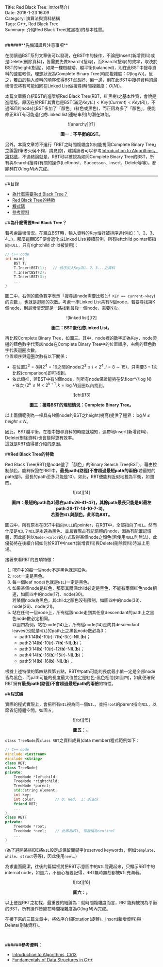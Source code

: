 Title: Red Black Tree: Intro(簡介)    
Date: 2016-1-23 16:09  
Category: 演算法與資料結構  
Tags: C++, Red Black Tree  
Summary: 介紹Red Black Tree(紅黑樹)的基本性質。
 


</br>
######**先備知識與注意事項**
 
在閱讀過BST系列文章後可以發現，在BST中的操作，不論是Insert(新增資料)或是Delete(刪除資料)，皆需要先做Search(搜尋)，而Search(搜尋)的效率，取決於BST的height(樹高)，如果一棵樹越矮、越平衡(balanced)，則在此BST中搜尋資料的速度較快，理想狀況為Complete Binary Tree(時間複雜度：$O(\log N)$)。反之，若由於輸入資料的順序使得BST沒長好、偏一邊，則在此BST中搜尋資料的最壞情況將有可能如同在Linked List做搜尋(時間複雜度：$O(N)$)。  

本篇文章將介紹BST的進階版Red Black Tree(RBT，紅黑樹)之基本性質，會說是進階版，原因在於RBT其實也是BST(滿足$Key(L)<Key(Current)<Key(R)$)，不過RBT的node比BST多加了「顏色」(紅色或黑色)，而正因為多了「顏色」，便能修正BST有可能退化成Linked list(連結串列)的潛在缺陷。 

<center>
![anarchy][f1]

**圖一：不平衡的BST。**  
</center>

另外，本篇文章將不進行「RBT之時間複雜度如何能視同Complete Binary Tree」之論證(筆者火侯不夠，請見諒)，建議讀者可以參考[Introduction to Algorithms，第13章](http://www.amazon.com/Introduction-Algorithms-Edition-Thomas-Cormen/dp/0262033844)，不過結論就是，RBT可以被視為如同Complete Binary Tree的BST，所有與Search(搜尋)有關的操作(Leftmost、Successor、Insert、Delete等等)，都能夠在$O(\log N)$內完成。


***



##目錄
* [為什麼需要Red Black Tree？](#why)
* [Red Black Tree的特徵](#rbt)
* [程式碼](#code)
* [參考資料](#ref)



<a name="why"></a>

##**為什麼需要Red Black Tree？**

若考慮最壞情況，在建立BST時，輸入資料的Key恰好被排序過(例如：1、2、3、4...)，那麼這顆BST便會退化成Linked List(接續前例，所有leftchild pointer都指向`NULL`，只有rightchild child被使用)：

```cpp
// C++ code
int main{
    BST T;
    T.InsertBST(1);   // 依序加入Key為1、2、3...之資料
    T.InsertBST(2);
    T.InsertBST(3);
    ...
}
```
圖二中，右側的藍色數字表示「搜尋該node需要比較(`if KEY == current->key`)的次數」，也就是迴圈的次數。考慮一串Linked List共有N個node，若要尋找第K個node，則最壞情況即是一路找到最後一個node，需要N次。

<center>
![linked list][f2]

**圖二：BST退化成Linked List。**  
</center>

再比較Complete Binary Tree，如圖三。其中，node裡的數字即為Key，node旁邊的藍色數字代表該node在Complete Binary Tree中的位置順序，右側的藍色數字代表迴圈次數。  
位置順序與迴圈次數有以下關係：

* 在位置$2^3=8$與$2^4=16$之間的node($2^3\leq i<2^4, i=8\sim 15$)，只需要$3+1$次比較(comparison)即可找到。
* 依此類推，若BST中有N個node，則所有node保證能夠在$\floor*{\log N} +1$次 ($2^k\leq N<2^{k+1}, k=\log N$)迴圈以內找到。


<center>
![cbt][f3]

**圖三：搜尋BST的理想情況：Complete Binary Tree。**  
</center>

以上兩個範例為一棵具有N個node的BST之height(樹高)提供了邊界：$\log N\leq height\leq N$。

因此，BST越平衡，在樹中搜尋資料的時間就越短，連帶地Insert(新增資料)、Delete(刪除資料)也會變得更有效率。  
這就是RBT值得被介紹的原因。


<a name="rbt"></a>

##**Red Black Tree的特徵**

Red Black Tree(RBT)是node塗了「顏色」的Binary Search Tree(BST)，藉由控制顏色，能夠保證在RBT中，**最長path(路徑)不會超過最短path的兩倍**(若最短的path是5，最長的path至多只能是10)，如此，RBT便能夠近似地視為平衡，如圖四。

<center>
![rbt][f4]

**圖四：最短的path為3(最右path:26-41-47)，其餘path最長只能是6(最左path:26-17-14-10-7-3)。  
若蓋住`NIL`與顏色，此即為BST。**  
</center>

圖四中，所有原本在BST中指向`NULL`的pointer，在RBT中，全部指向了`NIL`。然而什麼是`NIL`？`NIL`是永遠為黑色、並且實際占有記憶體的node，因為有配置記憶體，因此能夠以`Node->color`的方式取得某個node之顏色(若使用`NULL`則無法)，此優勢將在後續介紹如何於RBT中Insert(新增資料)與Delete(刪除資料)時派上用場。

接著來看RBT的五項特徵：

1. RBT中的每一個node不是黑色就是紅色。
2. `root`一定是黑色。
3. 每一個leaf node(也就是`NIL`)一定是黑色。
4. 如果某個node是紅色，那麼其兩個child必定是黑色，不能有兩個紅色node相連，如圖四中的node(17)、node(30)。  
若某個node為黑色，其child之顏色沒有限制，如圖四中的node(38)、node(26)、node(21)。
5. 站在任何一個node上，所有從該node走到其任意descendant的path上之黑色node數必定相同。  
以圖四為例，站在node(14)上，所有從node(14)走向其descendant leaves(也就是`NIL`)的path上之黑色node數必為3： 
    * path1:14(**b**)-10(r)-7(**b**)-3(r)-NIL(**b**)；
    * path2:14(**b**)-10(r)-7(**b**)-NIL(**b**)；
    * path3:14(**b**)-10(r)-12(**b**)-NIL(**b**)；
    * path4:14(**b**)-16(**b**)-15(r)-NIL(**b**)；
    * path5:14(**b**)-16(**b**)-NIL(**b**)；   

根據上述特徵的第四點與第五點，RBT中path可能的長度最小值一定是全部node皆為黑色，而path可能的長度最大值並定是紅色-黑色相間(如圖四)，如此便確保RBT擁有**最長path(路徑)不會超過最短path的兩倍**的特性。


<a name="code"></a>

##**程式碼**

實際的程式實現上，會把所有`NIL`視為同一個`NIL`，並把`root`的parent指向`NIL`，以節省記憶體空間，如圖五。

<center>
![rbt][f5]

**圖五：。**  
</center>

`class TreeNode`與`class RBT`之資料成員(data member)程式範例如下：

```cpp
// C++ code
#include <iostream>
#include <string>
class RBT;
class TreeNode{
private:
    TreeNode *leftchild;
    TreeNode *rightchild;
    TreeNode *parent;
    std::string element;
    int key;
    int color;         // 0: Red,  1: Black
    friend RBT;
    ...
}
class RBT{
private:
    TreeNode *root;
    TreeNode *neel;    // 此即為NIL, 常被稱為sentinel
    ...
}
```
(為了避開某些IDE將`NIL`設定成保留關鍵字(reserved keywords，例如`template`、`while`、`struct`等等)，因此使用`neel`。)

為求畫面簡潔，往後的篇幅裡將把RBT示意圖中的`NIL`隱藏起來，只顯示RBT中的internal node，如圖六，不過心裡要記得，RBT無時無刻都被`NIL`充滿著。

<center>
![rbt][f6]

**圖六：。**  
</center>


[f1]: https://github.com/alrightchiu/SecondRound/blob/master/content/Algorithms%20and%20Data%20Structures/Tree%20series/RBT_fig/Intro/biasedtree.png?raw=true
[f2]: https://github.com/alrightchiu/SecondRound/blob/master/content/Algorithms%20and%20Data%20Structures/Tree%20series/RBT_fig/Intro/rbt1.png?raw=true
[f3]: https://github.com/alrightchiu/SecondRound/blob/master/content/Algorithms%20and%20Data%20Structures/Tree%20series/RBT_fig/Intro/rbt2.png?raw=true
[f4]: https://github.com/alrightchiu/SecondRound/blob/master/content/Algorithms%20and%20Data%20Structures/Tree%20series/RBT_fig/Intro/rbt3.png?raw=true
[f5]: https://github.com/alrightchiu/SecondRound/blob/master/content/Algorithms%20and%20Data%20Structures/Tree%20series/RBT_fig/Intro/rbt4.png?raw=true
[f6]: https://github.com/alrightchiu/SecondRound/blob/master/content/Algorithms%20and%20Data%20Structures/Tree%20series/RBT_fig/Intro/rbt5.png?raw=true
  
  
以上便是RBT之初探，最重要的結論為：就時間複雜度而言，RBT能夠被視為平衡的BST，所有操作皆能在時間複雜度為$O(\log N)$內完成。

在接下來的三篇文章中，將依序介紹Rotation(旋轉)、Insert(新增資料)與Delete(刪除資料)。
  

</br>

<a name="ref"></a>

######**參考資料**：

* [Introduction to Algorithms, Ch13](http://www.amazon.com/Introduction-Algorithms-Edition-Thomas-Cormen/dp/0262033844) 
* [Fundamentals of Data Structures in C++](http://www.amazon.com/Fundamentals-Data-Structures-Ellis-Horowitz/dp/0929306376)
 
 


</br>






